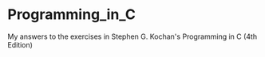 # Programming_in_C
My answers to the exercises in Stephen G. Kochan's Programming in C (4th Edition)
